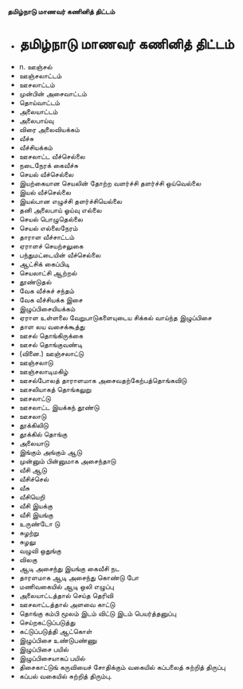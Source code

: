 **தமிழ்நாடு மாணவர் கணினித் திட்டம்**
- # தமிழ்நாடு மாணவர் கணினித் திட்டம்
- n.  ஊஞ்சல்
- ஊஞ்சலாட்டம்
- ஊசலாட்டம்
- முன்பின் அசைவாட்டம்
- தொய்வாட்டம்
- அலையாட்டம்
- அலைபாய்வு
- விரை அலைவியக்கம்
- வீச்சு
- வீச்சியக்கம்
- ஊசலாட்ட வீச்செல்லை
- நடைநேரக் கைவீச்சு
- செயல் வீச்செல்லை
- இயற்கையான செயலின் தோற்ற வளர்ச்சி தளர்ச்சி ஒய்வெல்லை
- இயல் வீச்செல்லை
- இயல்பான எழுச்சி தளர்ச்சியெல்லை
- தனி அலைபாய் ஓய்வு எல்லை
- செயல் பொழுதெல்லை
- செயல் எல்லைநேரம்
- தாராள வீச்சாட்டம்
- ஏராளச் செயற்சலுகை
- பந்துமட்டையின் வீச்செல்லை
- ஆட்சிக் கைப்பிடி
- செயலாட்சி ஆற்றல்
- தூண்டுதல்
- வேக வீச்சுச் சந்தம்
- வேக வீச்சியக்க இசை
- இழுப்பிசையியக்கம்
- ஏராள உள்ளலை வேறுபாடுகளையுடைய சிக்கல் வாய்ந்த இழுப்பிசை
- தாள லய வசைக்கூத்து
- ஊசல் தொங்கிருக்கை
- ஊசல் தொங்குவண்டி
- (வினை.) ஊஞ்சலாட்டு
- ஊஞ்சலாடு
- ஊஞ்சலாடிமகிழ்
- ஊசல்போலத் தாராளமாக அசைவதற்கேற்பத்தொங்கவிடு
- ஊசலியாகத் தொங்கலுறு
- ஊசலாட்டு
-  ஊசலாட்ட இயக்கந் தூண்டு
- ஊசலாடு
- தூக்கிலிடு
- தூக்கில் தொங்கு
- அலையாடு
- இங்கும் அங்கும்  ஆடு
- முன்னும் பின்னுமாக அசைந்தாடு
- வீசி ஆடு
-   வீசிச்செல்
- வீசு
-  வீசியெறி
- வீசி  இயக்கு
- வீசி இயங்கு
- உருண்டோ டு
- சுழற்று
- சுழலு
- வழுவி ஒதுங்கு
- விலகு
- ஆடி அசைந்து இயங்கு கைவீசி நட
- தாரளமாக   ஆடி அசைந்து கொண்டு போ
- மணிவகையில்  ஆடி ஒலி எழுப்பு
-  அலையாட்டத்தால் செய்த தெரிவி
- ஊசலாட்டத்தால் அளவை காட்டு
- தொங்கு கம்பி மூலம் இடம் விட்டு இடம் பெயர்த்தனுப்பு
- செய்றகட்டுப்படுத்து
- கட்டுப்படுத்தி ஆட்கொள்
- இழுப்பிசை உண்டுபண்ணு
- இழுப்பிசை பயில்
- இழுப்பிசையாகப் பயில்
- திசைகாட்டுங் கருவியைச் சோதிக்கும் வகையில் கப்பலைத் சுற்றித் திருப்பு
- கப்பல் வகையில்  சுற்றித்  திரும்பு.

